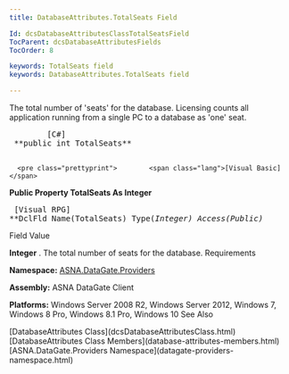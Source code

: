 ```yaml
---
title: DatabaseAttributes.TotalSeats Field

Id: dcsDatabaseAttributesClassTotalSeatsField
TocParent: dcsDatabaseAttributesFields
TocOrder: 8

keywords: TotalSeats field
keywords: DatabaseAttributes.TotalSeats field

---
```


The total number of 'seats' for the database. Licensing counts all application running from a single PC to a database as 'one' seat.
<pre class="prettyprint">        <span class="lang">[C#]</span>
 **public int TotalSeats** 
      </pre>
      <pre class="prettyprint">        <span class="lang">[Visual Basic] </span>
 **Public Property TotalSeats As Integer** 
      </pre>
      <pre class="prettyprint">        <span class="lang">[Visual RPG]</span>
 **DclFld Name(TotalSeats) Type(*Integer) Access(*Public)** 
      </pre>

Field
 Value

**Integer** . The total number of seats for the database.
Requirements

**Namespace:** [ ASNA.DataGate.Providers](datagate-providers-namespace.html) 

**Assembly:** ASNA DataGate Client

**Platforms:** Windows Server 2008 R2, Windows Server 2012, Windows 7, Windows 8 Pro, Windows 8.1 Pro, Windows 10
See Also

<dl />
      [DatabaseAttributes Class](dcsDatabaseAttributesClass.html)
      <br />
      [DatabaseAttributes Class Members](database-attributes-members.html)
      <br />
      [ASNA.DataGate.Providers Namespace](datagate-providers-namespace.html)

